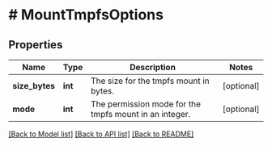 # # MountTmpfsOptions

## Properties

Name | Type | Description | Notes
------------ | ------------- | ------------- | -------------
**size_bytes** | **int** | The size for the tmpfs mount in bytes. | [optional]
**mode** | **int** | The permission mode for the tmpfs mount in an integer. | [optional]

[[Back to Model list]](../../README.md#models) [[Back to API list]](../../README.md#endpoints) [[Back to README]](../../README.md)
